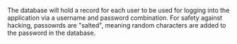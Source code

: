 The database will hold a record for each user to be used for logging into the application via a username and
password combination. For safety against hacking, passowrds are "salted", meaning random characters are added to the password in the database.

